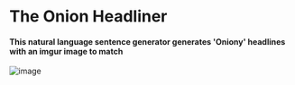 # The Onion Headliner

#### This natural language sentence generator generates 'Oniony' headlines with an imgur image to match

![image](https://cloud.githubusercontent.com/assets/1283222/6939048/5816e49e-d81d-11e4-9f67-29d6ac378dd0.png)
